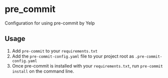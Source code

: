 # pre_commit
Configuration for using pre-commit by Yelp

Usage
------
1. Add ```pre-commit``` to your ```requirements.txt```
2. Add the ```pre-commit-config.yaml``` file to your project root as ```.pre-commit-config.yaml```
3. Once pre-commit is installed with your ```requirements.txt```, run ```pre-commit install``` on the command line.

